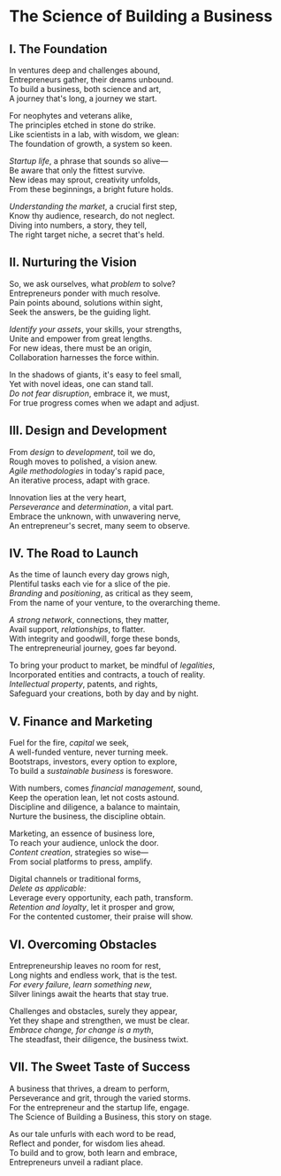 # The Science of Building a Business

## I. The Foundation

In ventures deep and challenges abound,  
Entrepreneurs gather, their dreams unbound.  
To build a business, both science and art,  
A journey that's long, a journey we start.

For neophytes and veterans alike,  
The principles etched in stone do strike.  
Like scientists in a lab, with wisdom, we glean:  
The foundation of growth, a system so keen.

_Startup life_, a phrase that sounds so alive—  
Be aware that only the fittest survive.  
New ideas may sprout, creativity unfolds,  
From these beginnings, a bright future holds.

_Understanding the market_, a crucial first step,  
Know thy audience, research, do not neglect.  
Diving into numbers, a story, they tell,  
The right target niche, a secret that's held.

## II. Nurturing the Vision

So, we ask ourselves, what _problem_ to solve?  
Entrepreneurs ponder with much resolve.  
Pain points abound, solutions within sight,  
Seek the answers, be the guiding light.

_Identify your assets_, your skills, your strengths,  
Unite and empower from great lengths.  
For new ideas, there must be an origin,  
Collaboration harnesses the force within.

In the shadows of giants, it's easy to feel small,  
Yet with novel ideas, one can stand tall.  
_Do not fear disruption_, embrace it, we must,  
For true progress comes when we adapt and adjust.

## III. Design and Development

From _design_ to _development_, toil we do,  
Rough moves to polished, a vision anew.  
_Agile methodologies_ in today's rapid pace,  
An iterative process, adapt with grace.

Innovation lies at the very heart,  
_Perseverance_ and _determination_, a vital part.  
Embrace the unknown, with unwavering nerve,  
An entrepreneur's secret, many seem to observe.

## IV. The Road to Launch

As the time of launch every day grows nigh,  
Plentiful tasks each vie for a slice of the pie.  
_Branding_ and _positioning_, as critical as they seem,  
From the name of your venture, to the overarching theme.

_A strong network_, connections, they matter,  
Avail support, _relationships_, to flatter.  
With integrity and goodwill, forge these bonds,  
The entrepreneurial journey, goes far beyond.

To bring your product to market, be mindful of _legalities_,  
Incorporated entities and contracts, a touch of reality.  
_Intellectual property_, patents, and rights,  
Safeguard your creations, both by day and by night.

## V. Finance and Marketing

Fuel for the fire, _capital_ we seek,  
A well-funded venture, never turning meek.  
Bootstraps, investors, every option to explore,  
To build a _sustainable business_ is foreswore.

With numbers, comes _financial management_, sound,  
Keep the operation lean, let not costs astound.  
Discipline and diligence, a balance to maintain,  
Nurture the business, the discipline obtain.

Marketing, an essence of business lore,  
To reach your audience, unlock the door.  
_Content creation_, strategies so wise—  
From social platforms to press, amplify.

Digital channels or traditional forms,  
_Delete as applicable:_  
Leverage every opportunity, each path, transform.  
_Retention and loyalty_, let it prosper and grow,  
For the contented customer, their praise will show.

## VI. Overcoming Obstacles

Entrepreneurship leaves no room for rest,  
Long nights and endless work, that is the test.  
_For every failure, learn something new_,  
Silver linings await the hearts that stay true.

Challenges and obstacles, surely they appear,  
Yet they shape and strengthen, we must be clear.  
_Embrace change, for change is a myth_,  
The steadfast, their diligence, the business twixt.

## VII. The Sweet Taste of Success

A business that thrives, a dream to perform,  
Perseverance and grit, through the varied storms.  
For the entrepreneur and the startup life, engage.  
The Science of Building a Business, this story on stage.

As our tale unfurls with each word to be read,  
Reflect and ponder, for wisdom lies ahead.  
To build and to grow, both learn and embrace,  
Entrepreneurs unveil a radiant place.